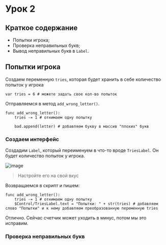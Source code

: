 # Урок 2

## Краткое содержание

- Попытки игрока;
- Проверка неправильных букв;
- Вывод неправильных букв в `Label`.

## Попытки игрока

Создаем переменную `tries`, которая будет хранить в себе количество попыток у игрока

```gdscript
var tries = 6 # можете задать свое кол-во попыток
```
Отправляемся в метод `add_wrong_letter()`.
```gdscript
func add_wrong_letter():
	tries -= 1 # отнимаем одну попытку

  	bad.append(letter) # добавляем букву в массив "плохих" букв
```

### Создаем интерфейс

Создадим `Label`, который переименуем в что-то вроде `TriesLabel`. Он будет количество попыток у игрока.

![image](https://github.com/user-attachments/assets/17fed105-0e19-42cc-949a-340f74c3e9a8)

> Настройте его на свой вкус

Возвращаемся в скрипт и пишем:
```gdscript
func add_wrong_letter():
	tries -= 1 # отнимаем одну попытку
	$Control/TriesLabel.text = "Попытки: " + str(tries) # добавляем слово "Попытки" и к нему добавляем преобразованную переменную tries
```

Отлично. Сейчас счетчик может уходить в минус, потом мы это исправим.

### Проверка неправильных букв

